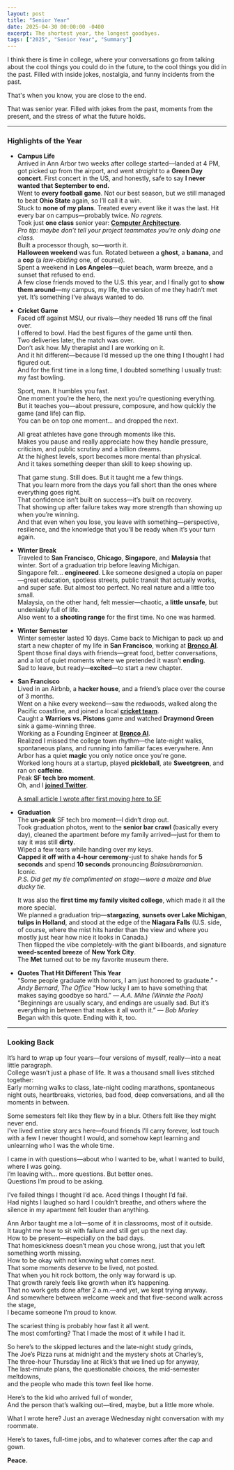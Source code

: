 ```yaml
---
layout: post
title: "Senior Year"
date: 2025-04-30 00:00:00 -0400
excerpt: The shortest year, the longest goodbyes. 
tags: ["2025", "Senior Year", "Summary"]
---
```


I think there is time in college, where your conversations go from talking about the cool things you could do in the future, to the cool things you did in the past. Filled with inside jokes, nostalgia, and funny incidents from the past.  

That's when you know, you are close to the end.

That was senior year. Filled with jokes from the past, moments from the present, and the stress of what the future holds. 

---

### Highlights of the Year

- **Campus Life**   
    Arrived in Ann Arbor two weeks after college started—landed at 4 PM, got picked up from the airport, and went *straight* to a **Green Day concert**. First concert in the US, and honestly, safe to say **I never wanted that September to end.**   
    Went to **every football game**. Not our best season, but we still managed to beat **Ohio State** again, so I’ll call it a win.  
    Stuck to **none of my plans**. Treated every event like it was the last. Hit every bar on campus—probably twice. *No regrets.*  
    Took just **one class** senior year: [**Computer Architecture**](https://porvesh.github.io/projects/2024-12-12-architecture/).  
    *Pro tip: maybe don’t tell your project teammates you're only doing one class.*   
    Built a processor though, so—worth it.  
    **Halloween weekend** was fun. Rotated between a **ghost**, a **banana**, and a **cop** (a *law-abiding* one, of course).  
    Spent a weekend in **Los Angeles**—quiet beach, warm breeze, and a sunset that refused to end.  
    A few close friends moved to the U.S. this year, and I finally got to **show them around**—my campus, my life, the version of me they hadn’t met yet. It’s something I’ve always wanted to do.  

- **Cricket Game**  
    Faced off against MSU, our rivals—they needed 18 runs off the final over.   
    I offered to bowl. Had the best figures of the game until then.   
    Two deliveries later, the match was over.   
    Don’t ask how. My therapist and I are working on it.    
    And it hit different—because I’d messed up the one thing I thought I had figured out.   
    And for the first time in a long time, I doubted something I usually trust: my fast bowling.    

    Sport, man. 
    It humbles you fast.  
    One moment you’re the hero, the next you’re questioning everything.   
    But it teaches you—about pressure, composure, and how quickly the game (and life) can flip.   
    You can be on top one moment… and dropped the next. 

    All great athletes have gone through moments like this.   
    Makes you pause and really appreciate how they handle pressure, criticism, and public scrutiny and a billion dreams.  
    At the highest levels, sport becomes more mental than physical.   
    And it takes something deeper than skill to keep showing up.    

    That game stung. Still does. But it taught me a few things.   
    That you learn more from the days you fall short than the ones where everything goes right.   
    That confidence isn’t built on success—it’s built on recovery.    
    That showing up after failure takes way more strength than showing up when you’re winning.    
    And that even when you lose, you leave with something—perspective, resilience, and the knowledge that you’ll be ready when it’s your turn again.  

- **Winter Break**  
  Traveled to **San Francisco**, **Chicago**, **Singapore**, and **Malaysia** that winter. Sort of a graduation trip before leaving Michigan.   
  Singapore felt... **engineered**. Like someone designed a utopia on paper—great education, spotless streets, public transit that actually works, and super safe. But almost too perfect. No real nature and a little too small.   
  Malaysia, on the other hand, felt messier—chaotic, a **little unsafe**, but undeniably full of life.  
  Also went to a **shooting range** for the first time. No one was harmed.  

- **Winter Semester**  
  Winter semester lasted 10 days. Came back to Michigan to pack up and start a new chapter of my life in **San Francisco**, working at [**Bronco AI**](https://www.bronco.ai/).  
  Spent those final days with friends—great food, better conversations, and a lot of quiet moments where we pretended it wasn’t **ending**.   
  Sad to leave, but ready—**excited**—to start a new chapter.   

- **San Francisco**  
  Lived in an Airbnb, a **hacker house**, and a friend’s place over the course of 3 months.  
  Went on a hike every weekend—saw the redwoods, walked along the Pacific coastline, and joined a local [**cricket team**](https://marincricketclub.com/).  
  Caught a **Warriors vs. Pistons** game and watched **Draymond Green** sink a game-winning three.  
  Working as a Founding Engineer at [**Bronco AI**](https://www.bronco.ai/).  
  Realized I missed the college town rhythm—the late-night walks, spontaneous plans, and running into familiar faces everywhere. Ann Arbor has a quiet **magic** you only notice once you're gone.  
  Worked long hours at a startup, played **pickleball**, ate **Sweetgreen**, and ran on **caffeine**.  
  Peak **SF tech bro moment**.  
  Oh, and I [**joined Twitter**](https://x.com/porveshb).   

  [A small article I wrote after first moving here to SF]()
- **Graduation**  
  The **un-peak** SF tech bro moment—I didn’t drop out.  
  Took graduation photos, went to the **senior bar crawl** (basically every day), cleaned the apartment before my family arrived—just for them to say it was still **dirty**.  
  Wiped a few tears while handing over my keys.  
  **Capped it off with a 4-hour ceremony**-just to shake hands for **5 seconds** and spend **10 seconds** pronouncing *Balasubramanian*.  
  Iconic.   
  *P.S. Did get my tie complimented on stage—wore a maize and blue ducky tie.*

  It was also the **first time my family visited college**, which made it all the more special.  
  We planned a graduation trip—**stargazing**, **sunsets over Lake Michigan**, **tulips in Holland**, and stood at the edge of the **Niagara Falls** (U.S. side, of course, where the mist hits harder than the view and where you mostly just hear how nice it looks in Canada.)   
  Then flipped the vibe completely-with the giant billboards, and signature **weed-scented breeze** of **New York City**.  
  The **Met** turned out to be my favorite museum there.

- **Quotes That Hit Different This Year**  
  “Some people graduate with honors, I am just honored to graduate.” - *Andy Bernard, The Office* 
  "How lucky I am to have something that makes saying goodbye so hard.” — *A.A. Milne (Winnie the Pooh)*  
  “Beginnings are usually scary, and endings are usually sad. But it’s everything in between that makes it all worth it.” — *Bob Marley*    
  Began with this quote. Ending with it, too. 

---

### Looking Back

It’s hard to wrap up four years—four versions of myself, really—into a neat little paragraph.  
College wasn’t just a phase of life. It was a thousand small lives stitched together:  
Early morning walks to class, late-night coding marathons, spontaneous night outs, heartbreaks, victories, bad food, deep conversations, and all the moments in between.

Some semesters felt like they flew by in a blur. Others felt like they might never end.  
I’ve lived entire story arcs here—found friends I’ll carry forever, lost touch with a few I never thought I would, and somehow kept learning and unlearning who I was the whole time.

I came in with questions—about who I wanted to be, what I wanted to build, where I was going.  
I’m leaving with... more questions. But better ones.  
Questions I’m proud to be asking.

I’ve failed things I thought I’d ace. Aced things I thought I’d fail.  
Had nights I laughed so hard I couldn’t breathe, and others where the silence in my apartment felt louder than anything.

Ann Arbor taught me a lot—some of it in classrooms, most of it outside.   
It taught me how to sit with failure and still get up the next day.   
How to be present—especially on the bad days.   
That homesickness doesn’t mean you chose wrong, just that you left something worth missing.   
How to be okay with not knowing what comes next.    
That some moments deserve to be lived, not posted.    
That when you hit rock bottom, the only way forward is up.  
That growth rarely feels like growth when it’s happening.   
That no work gets done after 2 a.m.—and yet, we kept trying anyway.   
And somewhere between welcome week and that five-second walk across the stage,  
I became someone I’m proud to know. 

The scariest thing is probably how fast it all went.  
The most comforting? That I made the most of it while I had it.   

So here’s to the skipped lectures and the late-night study grinds,    
The Joe’s Pizza runs at midnight and the mystery shots at Charley’s,    
The three-hour Thursday line at Rick’s that we lined up for anyway,   
The last-minute plans, the questionable choices, the mid-semester meltdowns,    
and the people who made this town feel like home.   

Here’s to the kid who arrived full of wonder,   
And the person that’s walking out—tired, maybe, but a little more whole.  

What I wrote here? Just an average Wednesday night conversation with my roommate.   

Here’s to taxes, full-time jobs, and to whatever comes after the cap and gown.  

**Peace.**  
